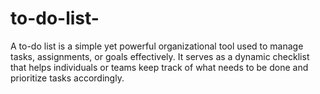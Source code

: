 # to-do-list-
A to-do list is a simple yet powerful organizational tool used to manage tasks, assignments, or goals effectively. It serves as a dynamic checklist that helps individuals or teams keep track of what needs to be done and prioritize tasks accordingly.
